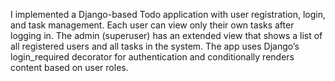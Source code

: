 I implemented a Django-based Todo application with user registration, login, and task management. Each user can view only their own tasks after logging in. The admin (superuser) has an extended view that shows a list of all registered users and all tasks in the system. The app uses Django’s login_required decorator for authentication and conditionally renders content based on user roles.

